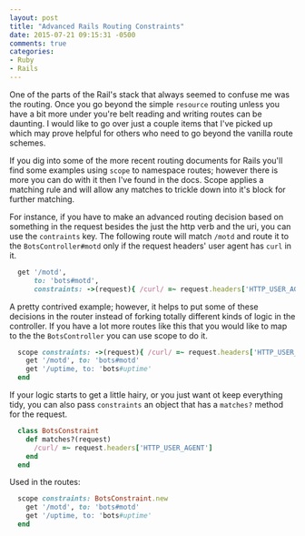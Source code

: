 ```yaml
---
layout: post
title: "Advanced Rails Routing Constraints"
date: 2015-07-21 09:15:31 -0500
comments: true
categories: 
- Ruby
- Rails
---
```

One of the parts of the Rail's stack that always seemed to confuse me was the
routing.  Once you go beyond the simple `resource` routing unless you have a bit
more under you're belt reading and writing routes can be daunting.  I would like
to go over just a couple items that I've picked up which may prove helpful for
others who need to go beyond the vanilla route schemes.

<!-- more -->

If you dig into some of the more recent routing documents for Rails you'll find
some examples using `scope` to namespace routes; however there is more you can
do with it then I've found in the docs.  Scope applies a matching rule and will
allow any matches to trickle down into it's block for further matching.

For instance, if you have to make an advanced routing decision based on
something in the request besides the just the http verb and the uri, you can use
the `contraints` key. The following route will match `/motd` and route it to the
`BotsController#motd` only if the request headers' user agent has `curl` in it.

``` ruby
  get '/motd',
      to: 'bots#motd',
      constraints: ->(request){ /curl/ =~ request.headers['HTTP_USER_AGENT'] }
```

A pretty contrived example; however, it helps to put some of these decisions in
the router instead of forking totally different kinds of logic in the
controller.  If you have a lot more routes like this that you would like to map
to the the `BotsController` you can use scope to do it.

``` ruby
  scope constraints: ->(request){ /curl/ =~ request.headers['HTTP_USER_AGENT'] } do
    get '/motd', to: 'bots#motd'
    get '/uptime, to: 'bots#uptime'
  end
```

If your logic starts to get a little hairy, or you just want ot keep everything
tidy, you can also pass `constraints` an object that has a `matches?` method for
the request.

``` ruby
  class BotsConstraint
    def matches?(request)
      /curl/ =~ request.headers['HTTP_USER_AGENT']
    end
  end
```

Used in the routes:

``` ruby
  scope constraints: BotsConstraint.new
    get '/motd', to: 'bots#motd'
    get '/uptime, to: 'bots#uptime'
  end
```
